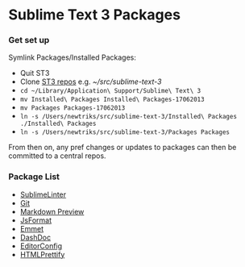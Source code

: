 # Sublime Text 3 Packages

### Get set up

Symlink Packages/Installed Packages:

* Quit ST3
* Clone [ST3 repos](https://github.com/stationkeeping/Sublime-Text-3) e.g. _~/src/sublime-text-3_
* `cd ~/Library/Application\ Support/Sublime\ Text\ 3`
* `mv Installed\ Packages Installed\ Packages-17062013`
* `mv Packages Packages-17062013`
* `ln -s /Users/newtriks/src/sublime-text-3/Installed\ Packages ./Installed\ Packages`
* `ln -s /Users/newtriks/src/sublime-text-3/Packages Packages`

From then on, any pref changes or updates to packages can then be committed to a central repos.

### Package List
* [SublimeLinter](https://github.com/SublimeLinter/SublimeLinter/tree/sublime-text-3)
* [Git](https://github.com/kemayo/sublime-text-2-git/tree/python3)
* [Markdown Preview](https://github.com/revolunet/sublimetext-markdown-preview/tree/ST3)
* [JsFormat](https://github.com/jdc0589/JsFormat)
* [Emmet](http://docs.emmet.io/)
* [DashDoc](https://github.com/farcaller/DashDoc)
* [EditorConfig](https://github.com/sindresorhus/editorconfig-sublime)
* [HTMLPrettify](https://github.com/victorporof/Sublime-HTMLPrettify)